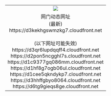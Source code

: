 ﻿<table>
  <tr></tr>
  <tr><td colspan=2 align=center><img src="https://d3kekhgswmzkg7.cloudfront.net/Up/oGate.jpg" /></td></tr>
  <tr><td colspan=2 align=center>网门动态网址<br/>(最新)
<br>https://d3kekhgswmzkg7.cloudfront.net
<br/><br/>(以下网址可能失效)
<br>https://d3qr6lupdqqff4.cloudfront.net
<br>https://d2pon5ncgghl7s.cloudfront.net
<br>https://d1c9377gq086mm.cloudfront.net
<br>https://d1hf8g7ogb06ul.cloudfront.net
<br>https://d1cee5qkndykp7.cloudfront.net
<br>https://d3hhffgbyo8064.cloudfront.net
<br>https://d6tg9gieqs8ge.cloudfront.net
    </td>
  </tr>
</table>
